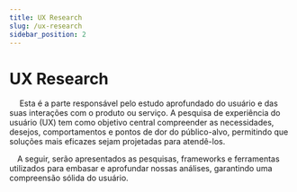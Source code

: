 ```yaml
---
title: UX Research
slug: /ux-research
sidebar_position: 2
---
```


# UX Research

&emsp; Esta é a parte responsável pelo estudo aprofundado do usuário e das suas interações com o produto ou serviço. A pesquisa de experiência do usuário (UX) tem como objetivo central compreender as necessidades, desejos, comportamentos e pontos de dor do público-alvo, permitindo que soluções mais eficazes sejam projetadas para atendê-los.
<br />

&emsp;A seguir, serão apresentados as pesquisas, frameworks e ferramentas utilizados para embasar e aprofundar nossas análises, garantindo uma compreensão sólida do usuário.